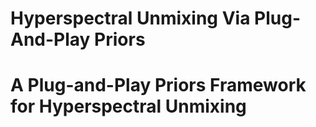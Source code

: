 # Hyperspectral Unmixing Via Plug-And-Play Priors

# A Plug-and-Play Priors Framework for Hyperspectral Unmixing
